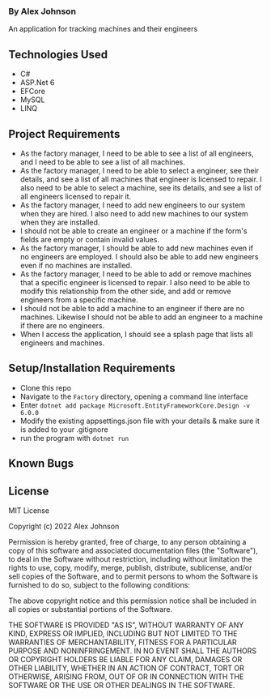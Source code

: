 ### By Alex Johnson

An application for tracking machines and their engineers

## Technologies Used

   * C#
   * ASP.Net 6
   * EFCore
   * MySQL
   * LINQ

## Project Requirements

  *  As the factory manager, I need to be able to see a list of all engineers, and I need to be able to see a list of all machines.
  *  As the factory manager, I need to be able to select a engineer, see their details, and see a list of all machines that engineer is licensed to repair. I also need to be able to select a machine, see its details, and see a list of all engineers licensed to repair it.
  *  As the factory manager, I need to add new engineers to our system when they are hired. I also need to add new machines to our system when they are installed.
  *  I should not be able to create an engineer or a machine if the form's fields are empty or contain invalid values.
  *  As the factory manager, I should be able to add new machines even if no engineers are employed. I should also be able to add new engineers even if no machines are installed.
  *  As the factory manager, I need to be able to add or remove machines that a specific engineer is licensed to repair. I also need to be able to modify this relationship from the other side, and add or remove engineers from a specific machine.
  *  I should not be able to add a machine to an engineer if there are no machines. Likewise I should not be able to add an engineer to a machine if there are no engineers.
  *  When I access the application, I should see a splash page that lists all engineers and machines.

## Setup/Installation Requirements
 * Clone this repo 
 * Navigate to the `Factory` directory, opening a command line interface
 * Enter `dotnet add package Microsoft.EntityFrameworkCore.Design -v 6.0.0`
 * Modify the existing appsettings.json file with your details & make sure it is added to your .gitignore
 * run the program with `dotnet run`

## Known Bugs

## License

MIT License

Copyright (c) 2022 Alex Johnson

Permission is hereby granted, free of charge, to any person obtaining a copy of this software and associated documentation files (the "Software"), to deal in the Software without restriction, including without limitation the rights to use, copy, modify, merge, publish, distribute, sublicense, and/or sell copies of the Software, and to permit persons to whom the Software is furnished to do so, subject to the following conditions:

The above copyright notice and this permission notice shall be included in all copies or substantial portions of the Software.

THE SOFTWARE IS PROVIDED "AS IS", WITHOUT WARRANTY OF ANY KIND, EXPRESS OR IMPLIED, INCLUDING BUT NOT LIMITED TO THE WARRANTIES OF MERCHANTABILITY, FITNESS FOR A PARTICULAR PURPOSE AND NONINFRINGEMENT. IN NO EVENT SHALL THE AUTHORS OR COPYRIGHT HOLDERS BE LIABLE FOR ANY CLAIM, DAMAGES OR OTHER LIABILITY, WHETHER IN AN ACTION OF CONTRACT, TORT OR OTHERWISE, ARISING FROM, OUT OF OR IN CONNECTION WITH THE SOFTWARE OR THE USE OR OTHER DEALINGS IN THE SOFTWARE.